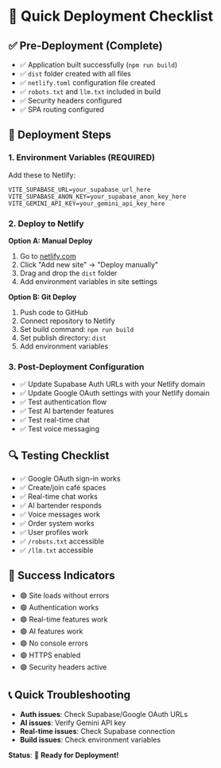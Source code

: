 # 🚀 **Quick Deployment Checklist**

## **✅ Pre-Deployment (Complete)**
- ✅ Application built successfully (`npm run build`)
- ✅ `dist` folder created with all files
- ✅ `netlify.toml` configuration file created
- ✅ `robots.txt` and `llm.txt` included in build
- ✅ Security headers configured
- ✅ SPA routing configured

## **🔧 Deployment Steps**

### **1. Environment Variables (REQUIRED)**
Add these to Netlify:
```
VITE_SUPABASE_URL=your_supabase_url_here
VITE_SUPABASE_ANON_KEY=your_supabase_anon_key_here
VITE_GEMINI_API_KEY=your_gemini_api_key_here
```

### **2. Deploy to Netlify**
**Option A: Manual Deploy**
1. Go to [netlify.com](https://netlify.com)
2. Click "Add new site" → "Deploy manually"
3. Drag and drop the `dist` folder
4. Add environment variables in site settings

**Option B: Git Deploy**
1. Push code to GitHub
2. Connect repository to Netlify
3. Set build command: `npm run build`
4. Set publish directory: `dist`
5. Add environment variables

### **3. Post-Deployment Configuration**
- ✅ Update Supabase Auth URLs with your Netlify domain
- ✅ Update Google OAuth settings with your Netlify domain
- ✅ Test authentication flow
- ✅ Test AI bartender features
- ✅ Test real-time chat
- ✅ Test voice messaging

## **🔍 Testing Checklist**
- ✅ Google OAuth sign-in works
- ✅ Create/join café spaces
- ✅ Real-time chat works
- ✅ AI bartender responds
- ✅ Voice messages work
- ✅ Order system works
- ✅ User profiles work
- ✅ `/robots.txt` accessible
- ✅ `/llm.txt` accessible

## **🎯 Success Indicators**
- 🟢 Site loads without errors
- 🟢 Authentication works
- 🟢 Real-time features work
- 🟢 AI features work
- 🟢 No console errors
- 🟢 HTTPS enabled
- 🟢 Security headers active

## **📞 Quick Troubleshooting**
- **Auth issues**: Check Supabase/Google OAuth URLs
- **AI issues**: Verify Gemini API key
- **Real-time issues**: Check Supabase connection
- **Build issues**: Check environment variables

**Status**: 🚀 **Ready for Deployment!** 